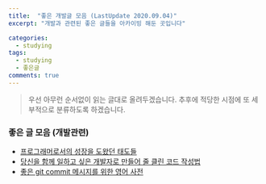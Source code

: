 ```yaml
---
title:  "좋은 개발글 모음 (LastUpdate 2020.09.04)"
excerpt: "개발과 관련된 좋은 글들을 아카이빙 해둔 곳입니다"

categories:
  - studying
tags:
  - studying
  - 좋은글
comments: true
---
```


> 우선 아무런 순서없이 읽는 글대로 올려두겠습니다. 추후에 적당한 시점에 또 세부적으로 분류하도록 하겠습니다.

### 좋은 글 모음 (개발관련)
    
  - [프로그래머로서의 성장을 도왔던 태도들](https://ahnheejong.name/articles/becoming-better-programmer/)
  - [당신을 함께 일하고 싶은 개발자로 만들어 줄 클린 코드 작성법](https://www.inflearn.com/course/%ED%81%B4%EB%A6%B0%EC%BD%94%EB%93%9C-%EC%9E%91%EC%84%B1%EB%B2%95)
  - [좋은 git commit 메시지를 위한 영어 사전](https://blog.ull.im/engineering/2019/03/10/logs-on-git.html)